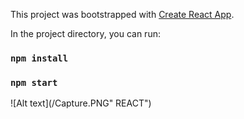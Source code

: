 This project was bootstrapped with [Create React App](https://github.com/facebookincubator/create-react-app).

In the project directory, you can run:

### `npm install`
### `npm start`

![Alt text](/Capture.PNG" REACT")
 
